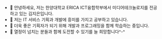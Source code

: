 - 👋 안녕하세요, 저는 한양대학교 ERICA ICT융합학부에서 미디어테크놀로지를 전공하고 있는 김지은입니다.
- 👀 저는 IT 서비스 기획과 개발에 흥미를 가지고 공부하고 있습니다.
- 🌱 더욱 좋은 기획자가 되기 위해 개발과 프로그래밍을 함께 학습하는 중입니다.
- 💞️ 열정이 넘치는 분들과 함께 도전할 수 있기를 늘 희망합니다^-^

<!---
lucy7719/lucy7719 is a ✨ special ✨ repository because its `README.md` (this file) appears on your GitHub profile.
You can click the Preview link to take a look at your changes.
--->
